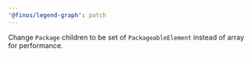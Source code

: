 ```yaml
---
'@finos/legend-graph': patch
---
```


Change `Package` children to be set of `PackageableElement` instead of array for performance.
